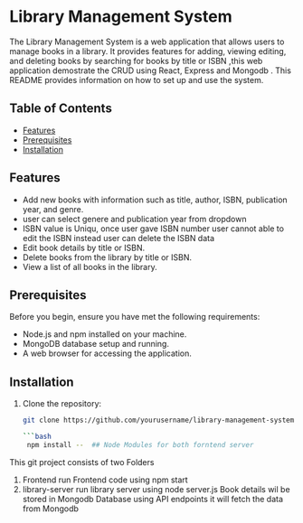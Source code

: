 # Library Management System

The Library Management System is a web application that allows users to manage books in a library. It provides features for adding, viewing editing, and deleting books by searching for books by title or ISBN ,this web application  demostrate the CRUD using React, Express and Mongodb . This README provides information on how to set up and use the system.



## Table of Contents

- [Features](#features)
- [Prerequisites](#prerequisites)
- [Installation](#installation)



## Features



- Add new books with information such as title, author, ISBN, publication year, and genre.
- user can select genere and publication year from dropdown
- ISBN value is Uniqu, once user gave ISBN number user cannot able to edit the ISBN instead user can delete the ISBN data
- Edit book details  by title or ISBN.
- Delete books from the library  by title or ISBN.
- View a list of all books in the library.

## Prerequisites

Before you begin, ensure you have met the following requirements:

- Node.js and npm installed on your machine.
- MongoDB database setup and running.
- A web browser for accessing the application.

## Installation

1. Clone the repository:

   ```bash
   git clone https://github.com/yourusername/library-management-system.git

   ```bash
    npm install --  ## Node Modules for both forntend server 

This git project consists of two Folders

1. Frontend
   run Frontend code using npm start
2. library-server
    run library server using node server.js
    Book details wil be stored in Mongodb Database
    using API endpoints it will fetch the data from Mongodb


   
